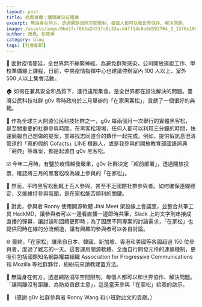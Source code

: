 ```yaml
---
layout: post
title: 商周專欄：讓隔離沒有距離
excerpt: 無論身在何方，透過網路消除空間限制，每個人都可以和世界協作、解決問題。
image: /assets/imgs/0be2fcf663a2453fc8c33acd4ff14c8a6d392764_2_1370x1000.png
author: 唐鳳、彭筱婷
category: blog
tags: [社會創新]
---
```


🏫 面對疫情蔓延，全世界無不繃緊神經。為避免群聚感染，公司開放遠距工作、學校準備線上課程，日前，中央疫情指揮中心也建議停辦室內 100 人以上、室外 500 人以上集會活動。

🏠 如何在兼具安全和品質下，進行遠距集會，是全世界都在設法解決的問題。臺灣公民科技社群 g0v 零時政府於三月舉辦的「在家黑客松」，貢獻了一個很好的典範。

🎨 作為全球三大開源公民科技社群之一，g0v 每兩個月一次舉行的實體黑客松，是至關重要的社群參與時間。在黑客松現場，任何人都可以利用三分鐘的時間，快速簡報自己想做的提案，並尋找志同道合的夥伴一起完成。例如，提供假訊息澄清管道的「真的假的 Cofacts」LINE 機器人，或是我參與的開放教育部國語詞典「萌典」等專案，都是起源自 g0v 黑客松。

☑️ 今年二月時，有鑒於疫情越發嚴重，g0v 社群決定「超前部署」，透過開放投票，確認將三月的黑客松改為線上參與的「在家松」。

🍕 然而，平時黑客松動輒上百人參與、甚至不乏國際社群參與者。如何確保連線穩定、又能維持參與氛圍，是在家松能否順利的關鍵。

🎥 對此，參與者 Ronny 使用開源軟體 Jitsi Meet 架設線上會議室，並整合共筆工具 HackMD，讓參與者可以一邊看直播一邊即時共筆，Slack 上的文字則串接成直播的彈幕，讓討論和回饋更即時；為了因應不同專案的討論需求，「在家松」也提供同時在線的分流頻道，讓有興趣的參與者可以各自討論。

🌐 最終，「在家松」讓來自日本、韓國、新加坡、香港和美國等各國超過 150 位參與者，度過了難忘的一天。這套運用開源軟體、全面自行開發元件的連線機制，更吸引包括國際知名網路權益組織 Association for Progressive Communications 和 Mozilla 等社群夥伴，紛紛前來請教建置方法。

👐 無論身在何方，透過網路消除空間限制，每個人都可以和世界協作、解決問題。「讓隔離沒有距離、為防疫貢獻主意」，這是當天參與「在家松」給我的啟示。

🙏 （感謝 g0v 社群參與者 Ronny Wang 和小班對此文的貢獻。）
